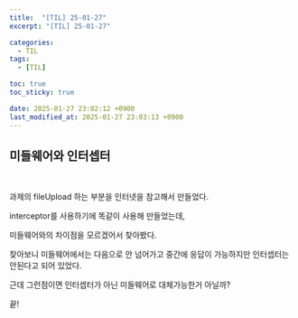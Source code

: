```yaml
---
title:  "[TIL] 25-01-27"
excerpt: "[TIL] 25-01-27"

categories:
  - TIL
tags:
  - [TIL]

toc: true
toc_sticky: true

date: 2025-01-27 23:02:12 +0900
last_modified_at: 2025-01-27 23:03:13 +0900
---
```


## 미들웨어와 인터셉터

<br>

과제의 fileUpload 하는 부분을 인터넷을 참고해서 만들었다.

interceptor를 사용하기에 똑같이 사용해 만들었는데,

미들웨어와의 차이점을 모르겠어서 찾아봤다.

찾아보니 미들웨어에서는 다음으로 안 넘어가고 중간에 응답이 가능하지만 인터셉터는 안된다고 되어 있었다.

근데 그런점이면 인터셉터가 아닌 미들웨어로 대체가능한거 아닐까?

끝!

